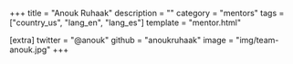 +++
title = "Anouk Ruhaak"
description = ""
category = "mentors"
tags = ["country_us", "lang_en", "lang_es"]
template = "mentor.html"

[extra]
twitter = "@anouk"
github = "anoukruhaak"
image = "img/team-anouk.jpg"
+++
